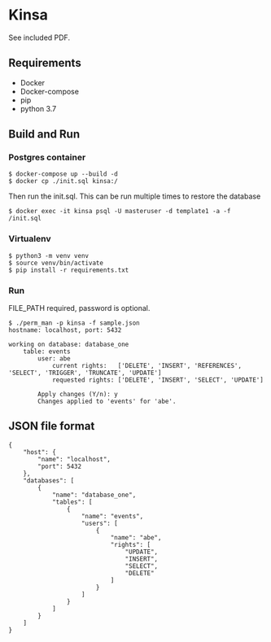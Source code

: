 # Kinsa
See included PDF.

## Requirements
* Docker
* Docker-compose
* pip
* python 3.7

## Build and Run

### Postgres container
```
$ docker-compose up --build -d
$ docker cp ./init.sql kinsa:/
```
Then run the init.sql. This can be run multiple times to restore the database
```
$ docker exec -it kinsa psql -U masteruser -d template1 -a -f /init.sql
```

### Virtualenv
```
$ python3 -m venv venv
$ source venv/bin/activate
$ pip install -r requirements.txt
```

### Run
FILE_PATH required, password is optional.

```
$ ./perm_man -p kinsa -f sample.json
hostname: localhost, port: 5432

working on database: database_one
    table: events
        user: abe
            current rights:   ['DELETE', 'INSERT', 'REFERENCES', 'SELECT', 'TRIGGER', 'TRUNCATE', 'UPDATE']
            requested rights: ['DELETE', 'INSERT', 'SELECT', 'UPDATE']

        Apply changes (Y/n): y
        Changes applied to 'events' for 'abe'.
```
## JSON file format

```
{
    "host": {
        "name": "localhost",
        "port": 5432
    },
    "databases": [
        {
            "name": "database_one",
            "tables": [
                {
                    "name": "events",
                    "users": [
                        {
                            "name": "abe",
                            "rights": [
                                "UPDATE",
                                "INSERT",
                                "SELECT",
                                "DELETE"
                            ]
                        }
                    ]
                }
            ]
        }
    ]
}
```